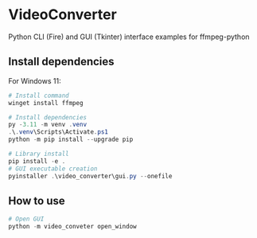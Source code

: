# VideoConverter

Python CLI (Fire) and GUI (Tkinter) interface examples for ffmpeg-python

## Install dependencies

For Windows 11:

```powershell
# Install command
winget install ffmpeg

# Install dependencies
py -3.11 -m venv .venv
.\.venv\Scripts\Activate.ps1
python -m pip install --upgrade pip

# Library install
pip install -e .
# GUI executable creation
pyinstaller .\video_converter\gui.py --onefile
```

## How to use

```powershell
# Open GUI
python -m video_conveter open_window
```

